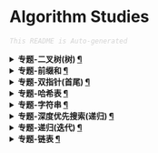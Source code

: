 Algorithm Studies
===

<font color="LightGrey"><i> `This README is Auto-generated` </i></font>

<details><summary><b> 专题-二叉树(树) <a href="专题-二叉树(树).md">¶</a></b></summary>

- [LeetCode_Medium_0437_路径总和3](专题-二叉树(树).md#路径总和-iii)

</details>

<details><summary><b> 专题-前缀和 <a href="专题-前缀和.md">¶</a></b></summary>

- [LeetCode_Medium_0437_路径总和3](专题-前缀和.md#路径总和-iii)

</details>

<details><summary><b> 专题-双指针(首尾) <a href="专题-双指针(首尾).md">¶</a></b></summary>

- [LeetCode_Easy_0167_两数之和2(输入有序数组)](专题-双指针(首尾).md#两数之和-ii-输入有序数组)
- [LeetCode_Hard_0042_接雨水](专题-双指针(首尾).md#题目名)
- [LeetCode_Medium_0011_盛最多水的容器](专题-双指针(首尾).md#盛最多水的容器)
- [LeetCode_Medium_0015_三数之和](专题-双指针(首尾).md#三数之和3sum)
- [LeetCode_Medium_0016_最接近的三数之和](专题-双指针(首尾).md#最接近的三数之和3sum-closest)
- [LeetCode_Medium_0611_有效三角形的个数](专题-双指针(首尾).md#有效三角形的个数)

</details>

<details><summary><b> 专题-哈希表 <a href="专题-哈希表.md">¶</a></b></summary>

- [LeetCode_Easy_0001_两数之和](专题-哈希表.md#两数之和)

</details>

<details><summary><b> 专题-字符串 <a href="专题-字符串.md">¶</a></b></summary>

- [LeetCode_Easy_0434_字符串中的单词数](专题-字符串.md#两数之和)

</details>

<details><summary><b> 专题-深度优先搜索(递归) <a href="专题-深度优先搜索(递归).md">¶</a></b></summary>

- [LeetCode_Medium_0437_路径总和3](专题-深度优先搜索(递归).md#路径总和-iii)

</details>

<details><summary><b> 专题-递归(迭代) <a href="专题-递归(迭代).md">¶</a></b></summary>

- [LeetCode_Easy_0021_合并两个有序链表](专题-递归(迭代).md#合并两个有序链表)

</details>

<details><summary><b> 专题-链表 <a href="专题-链表.md">¶</a></b></summary>

- [LeetCode_Medium_0002_两数相加](专题-链表.md#两数相加)
- [LeetCode_Medium_0086_分隔链表](专题-链表.md#两数相加)

</details>
